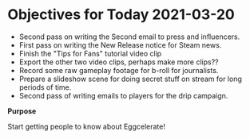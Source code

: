 # Objectives for Today 2021-03-20

- Second pass on writing the Second email to press and influencers.
- First pass on writing the New Release notice for Steam news.
- Finish the "Tips for Fans" tutorial video clip
- Export the other two video clips, perhaps make more clips??
- Record some raw gameplay footage for b-roll for journalists.
- Prepare a slideshow scene for doing secret stuff on stream for long periods of time.
- Second pass of writing emails to players for the drip campaign.

**Purpose**

Start getting people to know about Eggcelerate!  
